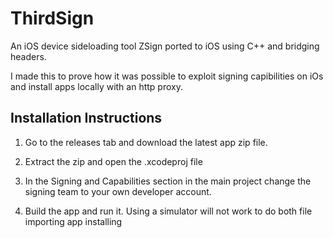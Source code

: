 # ThirdSign
An iOS device sideloading tool ZSign ported to iOS using C++ and bridging headers.

I made this to prove how it was possible to exploit signing capibilities on iOs and install apps locally
with an http proxy.

## Installation Instructions
1. Go to the releases tab and download the latest app zip file.

2. Extract the zip and open the .xcodeproj file

3. In the Signing and Capabilities section in the main project change the signing team to your own developer account.

4. Build the app and run it. Using a simulator will not work to do both file importing app installing
